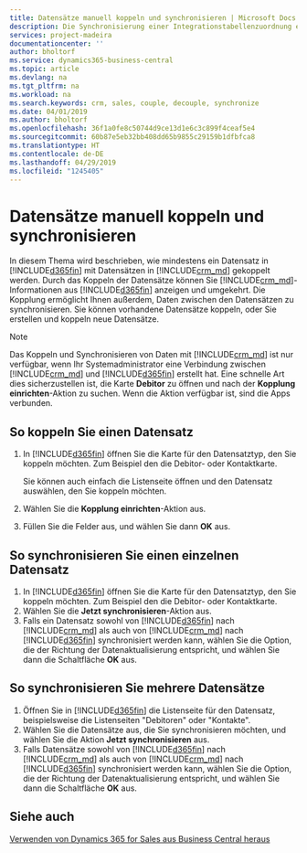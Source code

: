 ```yaml
---
title: Datensätze manuell koppeln und synchronisieren | Microsoft Docs
description: Die Synchronisierung einer Integrationstabellenzuordnung ermöglicht die Datensynchronisierung in allen Datensätzen in einer Tabelle in Business Central und der Dynamics 365 for Sales-Entität, die gekoppelt sind.
services: project-madeira
documentationcenter: ''
author: bholtorf
ms.service: dynamics365-business-central
ms.topic: article
ms.devlang: na
ms.tgt_pltfrm: na
ms.workload: na
ms.search.keywords: crm, sales, couple, decouple, synchronize
ms.date: 04/01/2019
ms.author: bholtorf
ms.openlocfilehash: 36f1a0fe8c50744d9ce13d1e6c3c899f4ceaf5e4
ms.sourcegitcommit: 60b87e5eb32bb408dd65b9855c29159b1dfbfca8
ms.translationtype: HT
ms.contentlocale: de-DE
ms.lasthandoff: 04/29/2019
ms.locfileid: "1245405"
---
```

# <a name="couple-and-synchronize-records-manually"></a>Datensätze manuell koppeln und synchronisieren
In diesem Thema wird beschrieben, wie mindestens ein Datensatz in [!INCLUDE[d365fin](includes/d365fin_md.md)] mit Datensätzen in [!INCLUDE[crm_md](includes/crm_md.md)] gekoppelt werden. Durch das Koppeln der Datensätze können Sie [!INCLUDE[crm_md](includes/crm_md.md)]-Informationen aus [!INCLUDE[d365fin](includes/d365fin_md.md)] anzeigen und umgekehrt. Die Kopplung ermöglicht Ihnen außerdem, Daten zwischen den Datensätzen zu synchronisieren. Sie können vorhandene Datensätze koppeln, oder Sie erstellen und koppeln neue Datensätze.

> [!Note]
> Das Koppeln und Synchronisieren von Daten mit [!INCLUDE[crm_md](includes/crm_md.md)] ist nur verfügbar, wenn Ihr Systemadministrator eine Verbindung zwischen [!INCLUDE[crm_md](includes/crm_md.md)] und [!INCLUDE[d365fin](includes/d365fin_md.md)] erstellt hat. Eine schnelle Art dies sicherzustellen ist, die Karte **Debitor** zu öffnen und nach der **Kopplung einrichten**-Aktion zu suchen. Wenn die Aktion verfügbar ist, sind die Apps verbunden.   

## <a name="to-couple-a-record"></a>So koppeln Sie einen Datensatz  
1.  In [!INCLUDE[d365fin](includes/d365fin_md.md)] öffnen Sie die Karte für den Datensatztyp, den Sie koppeln möchten. Zum Beispiel den die Debitor- oder Kontaktkarte.  

    Sie können auch einfach die Listenseite öffnen und den Datensatz auswählen, den Sie koppeln möchten.  

2.  Wählen Sie die **Kopplung einrichten**-Aktion aus.  
3.  Füllen Sie die Felder aus, und wählen Sie dann **OK** aus.  

## <a name="to-synchronize-a-single-record"></a>So synchronisieren Sie einen einzelnen Datensatz  
1.  In [!INCLUDE[d365fin](includes/d365fin_md.md)] öffnen Sie die Karte für den Datensatztyp, den Sie koppeln möchten. Zum Beispiel den die Debitor- oder Kontaktkarte.  
2.  Wählen Sie die **Jetzt synchronisieren**-Aktion aus.  
3.  Falls ein Datensatz sowohl von [!INCLUDE[d365fin](includes/d365fin_md.md)] nach [!INCLUDE[crm_md](includes/crm_md.md)] als auch von [!INCLUDE[crm_md](includes/crm_md.md)] nach [!INCLUDE[d365fin](includes/d365fin_md.md)] synchronisiert werden kann, wählen Sie die Option, die der Richtung der Datenaktualisierung entspricht, und wählen Sie dann die Schaltfläche **OK** aus.  

## <a name="to-synchronize-multiple-records"></a>So synchronisieren Sie mehrere Datensätze  
1.  Öffnen Sie in [!INCLUDE[d365fin](includes/d365fin_md.md)] die Listenseite für den Datensatz, beispielsweise die Listenseiten "Debitoren" oder "Kontakte".  
2.  Wählen Sie die Datensätze aus, die Sie synchronisieren möchten, und wählen Sie die Aktion **Jetzt synchronisieren** aus.  
3.  Falls Datensätze sowohl von [!INCLUDE[d365fin](includes/d365fin_md.md)] nach [!INCLUDE[crm_md](includes/crm_md.md)] als auch von [!INCLUDE[crm_md](includes/crm_md.md)] nach [!INCLUDE[d365fin](includes/d365fin_md.md)] synchronisiert werden kann, wählen Sie die Option, die der Richtung der Datenaktualisierung entspricht, und wählen Sie dann die Schaltfläche **OK** aus.  

## <a name="see-also"></a>Siehe auch  
[Verwenden von Dynamics 365 for Sales aus Business Central heraus](marketing-integrate-dynamicscrm.md)
